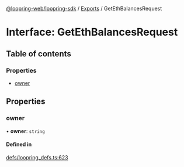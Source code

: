 [@loopring-web/loopring-sdk](../README.md) / [Exports](../modules.md) / GetEthBalancesRequest

# Interface: GetEthBalancesRequest

## Table of contents

### Properties

- [owner](GetEthBalancesRequest.md#owner)

## Properties

### owner

• **owner**: `string`

#### Defined in

[defs/loopring_defs.ts:623](https://github.com/Loopring/loopring_sdk/blob/31d2a2e/src/defs/loopring_defs.ts#L623)
